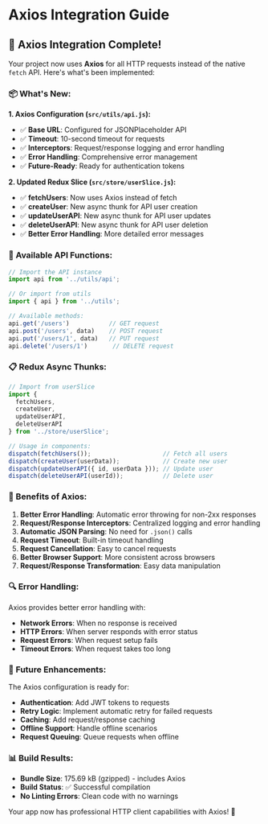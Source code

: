 # Axios Integration Guide

## 🚀 Axios Integration Complete!

Your project now uses **Axios** for all HTTP requests instead of the native `fetch` API. Here's what's been implemented:

### 📦 What's New:

**1. Axios Configuration (`src/utils/api.js`):**
- ✅ **Base URL**: Configured for JSONPlaceholder API
- ✅ **Timeout**: 10-second timeout for requests
- ✅ **Interceptors**: Request/response logging and error handling
- ✅ **Error Handling**: Comprehensive error management
- ✅ **Future-Ready**: Ready for authentication tokens

**2. Updated Redux Slice (`src/store/userSlice.js`):**
- ✅ **fetchUsers**: Now uses Axios instead of fetch
- ✅ **createUser**: New async thunk for API user creation
- ✅ **updateUserAPI**: New async thunk for API user updates
- ✅ **deleteUserAPI**: New async thunk for API user deletion
- ✅ **Better Error Handling**: More detailed error messages

### 🔧 Available API Functions:

```javascript
// Import the API instance
import api from '../utils/api';

// Or import from utils
import { api } from '../utils';

// Available methods:
api.get('/users')           // GET request
api.post('/users', data)    // POST request
api.put('/users/1', data)   // PUT request
api.delete('/users/1')       // DELETE request
```

### 📋 Redux Async Thunks:

```javascript
// Import from userSlice
import { 
  fetchUsers, 
  createUser, 
  updateUserAPI, 
  deleteUserAPI 
} from '../store/userSlice';

// Usage in components:
dispatch(fetchUsers());                    // Fetch all users
dispatch(createUser(userData));            // Create new user
dispatch(updateUserAPI({ id, userData })); // Update user
dispatch(deleteUserAPI(userId));           // Delete user
```

### 🎯 Benefits of Axios:

1. **Better Error Handling**: Automatic error throwing for non-2xx responses
2. **Request/Response Interceptors**: Centralized logging and error handling
3. **Automatic JSON Parsing**: No need for `.json()` calls
4. **Request Timeout**: Built-in timeout handling
5. **Request Cancellation**: Easy to cancel requests
6. **Better Browser Support**: More consistent across browsers
7. **Request/Response Transformation**: Easy data manipulation

### 🔍 Error Handling:

Axios provides better error handling with:
- **Network Errors**: When no response is received
- **HTTP Errors**: When server responds with error status
- **Request Errors**: When request setup fails
- **Timeout Errors**: When request takes too long

### 🚀 Future Enhancements:

The Axios configuration is ready for:
- **Authentication**: Add JWT tokens to requests
- **Retry Logic**: Implement automatic retry for failed requests
- **Caching**: Add request/response caching
- **Offline Support**: Handle offline scenarios
- **Request Queuing**: Queue requests when offline

### 📊 Build Results:
- **Bundle Size**: 175.69 kB (gzipped) - includes Axios
- **Build Status**: ✅ Successful compilation
- **No Linting Errors**: Clean code with no warnings

Your app now has professional HTTP client capabilities with Axios! 🎉
